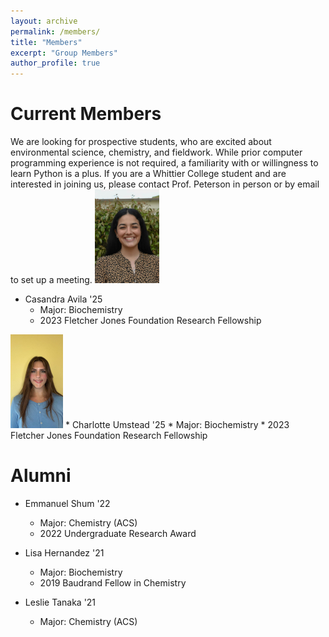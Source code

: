 ```yaml
---
layout: archive
permalink: /members/
title: "Members"
excerpt: "Group Members"
author_profile: true
---
```

# Current Members
We are looking for prospective students, who are excited about environmental science, chemistry, and fieldwork. While prior computer programming experience is not required, a familiarity with or willingness to learn Python is a plus. If you are a Whittier College student and are interested in joining us,  please contact Prof. Peterson in person or by email to set up a meeting.
<img src="/images/CasandaraAvila.jpg" height="150px">
* Casandra Avila '25
	* Major: Biochemistry
	* 2023 Fletcher Jones Foundation Research Fellowship
<img src="/images/CharlotteUmstead.jpg" height="150px">
* Charlotte Umstead '25
	* Major: Biochemistry
	* 2023 Fletcher Jones Foundation Research Fellowship

# Alumni
* Emmanuel Shum '22
	* Major: Chemistry (ACS)
	* 2022 Undergraduate Research Award

* Lisa Hernandez '21
	* Major: Biochemistry
	* 2019 Baudrand Fellow in Chemistry

* Leslie Tanaka '21
	* Major: Chemistry (ACS)